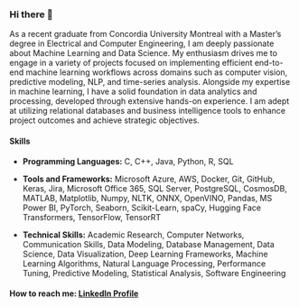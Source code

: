 ### Hi there 👋

As a recent graduate from Concordia University Montreal with a Master’s degree in Electrical and Computer Engineering, I am deeply passionate about Machine Learning and Data Science. My enthusiasm drives me to engage in a variety of projects focused on implementing efficient end-to-end machine learning workflows across domains such as computer vision, predictive modeling, NLP, and time-series analysis. Alongside my expertise in machine learning, I have a solid foundation in data analytics and processing, developed through extensive hands-on experience. I am adept at utilizing relational databases and business intelligence tools to enhance project outcomes and achieve strategic objectives.


#### Skills
- **Programming Languages:** C, C++, Java, Python, R, SQL

- **Tools and Frameworks:** Microsoft Azure, AWS, Docker, Git, GitHub, Keras, Jira, Microsoft Office 365, SQL Server, PostgreSQL, CosmosDB, MATLAB, Matplotlib, Numpy, NLTK, ONNX, OpenVINO, Pandas, MS Power BI, PyTorch, Seaborn, Scikit-Learn, spaCy, Hugging Face Transformers, TensorFlow, TensorRT

- **Technical Skills:** Academic Research, Computer Networks, Communication Skills, Data Modeling, Database Management, Data Science, Data Visualization, Deep Learning Frameworks, Machine Learning Algorithms, Natural Language Processing, Performance Tuning, Predictive Modeling, Statistical Analysis, Software Engineering


#### How to reach me: [LinkedIn Profile](https://www.linkedin.com/in/hassan-mahmood-khan/) 



<!--
**HassanMahmoodKhan/HassanMahmoodKhan** is a ✨ _special_ ✨ repository because its `README.md` (this file) appears on your GitHub profile.

Here are some ideas to get you started:

- 🔭 I’m currently working on ...
- 🌱 I’m currently learning ...
- 👯 I’m looking to collaborate on ...
- 🤔 I’m looking for help with ...
- 💬 Ask me about ...
- 📫 How to reach me: ...
- 😄 Pronouns: ...
- ⚡ Fun fact: ...
-->
